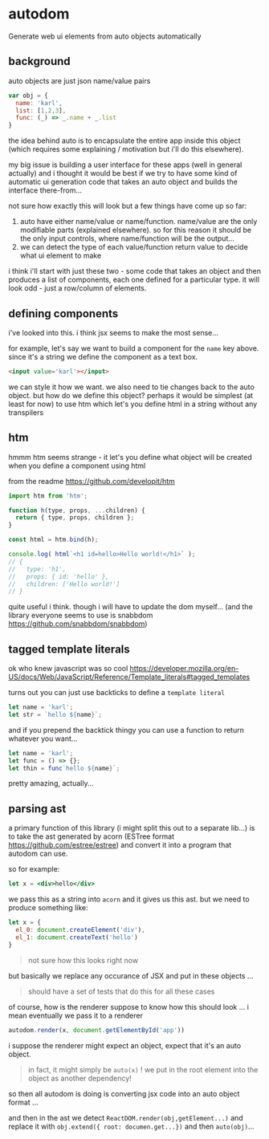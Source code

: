 # autodom
Generate web ui elements from auto objects automatically

## background

auto objects are just json name/value pairs

```js
var obj = {
  name: 'karl',
  list: [1,2,3],
  func: (_) => _.name + _.list
}
```

the idea behind auto is to encapsulate the entire app inside this object
(which requires some explaining / motivation but i'll do this elsewhere).

my big issue is building a user interface for these apps (well in general
actually) and i thought it would be best if we try to have some kind of
automatic ui generation code that takes an auto object and builds the
interface there-from...

not sure how exactly this will look but a few things have come up so far:

1. auto have either name/value or name/function. name/value are the only modifiable parts (explained elsewhere).
so for this reason it should be the only input controls, where name/function will be the output...
2. we can detect the type of each value/function return value to decide what ui element to make

i think i'll start with just these two - some code that takes an object and then
produces a list of components, each one defined for a particular type. it will
look odd - just a row/column of elements.

## defining components

i've looked into this. i think jsx seems to make the most sense...

for example, let's say we want to build a component for the `name` key
above. since it's a string we define the component as a text box.

```html
<input value='karl'></input>
```

we can style it how we want. we also need to tie changes back to
the auto object. but how do we define this object? perhaps it
would be simplest (at least for now) to use htm which let's you
define html in a string without any transpilers

## htm

hmmm htm seems strange - it let's you define what object will
be created when you define a component using html

from the readme https://github.com/developit/htm

```js
import htm from 'htm';

function h(type, props, ...children) {
  return { type, props, children };
}

const html = htm.bind(h);

console.log( html`<h1 id=hello>Hello world!</h1>` );
// {
//   type: 'h1',
//   props: { id: 'hello' },
//   children: ['Hello world!']
// }
```

quite useful i think. though i will have to update
the dom myself... (and the library everyone seems
to use is snabbdom https://github.com/snabbdom/snabbdom)

## tagged template literals

ok who knew javascript was so cool https://developer.mozilla.org/en-US/docs/Web/JavaScript/Reference/Template_literals#tagged_templates

turns out you can just use backticks to define a `template literal`

```js
let name = 'karl';
let str = `hello ${name}`;
```

and if you prepend the backtick thingy you can use a function to return
whatever you want...

```js
let name = 'karl';
let func = () => {};
let thin = func`hello ${name}`;
```

pretty amazing, actually...

## parsing ast

a primary function of this library
(i might split this out to a separate lib...)
is to take the ast generated by acorn
(ESTree format https://github.com/estree/estree)
and convert it into a program
that autodom can use.

so for example:

```jsx
let x = <div>hello</div>
```

we pass this as a string into `acorn`
and it gives us this ast. but we
need to produce something like:

```jsx
let x = {
  el_0: document.createElement('div'),
  el_1: document.createText('hello')
}
```

> not sure how this looks right now

but basically we replace any occurance
of JSX and put in these objects ...

> should have a set of tests that do this
> for all these cases

of course, how is the renderer suppose to
know how this should look ... i mean eventually
we pass it to a renderer

```js
autodom.render(x, document.getElementById('app'))
```

i suppose the renderer might expect an object,
expect that it's an auto object.

> in fact, it might simply be `auto(x)` !
> we put in the root element into the
> object as another dependency!

so then all autodom is doing is converting
jsx code into an auto object format ...

and then in the ast we detect `ReactDOM.render(obj,getElement...)`
and replace it with `obj.extend({ root: documen.get...})`
and then `auto(obj)`...

